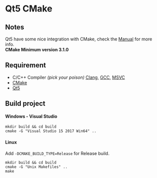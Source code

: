 # Qt5 CMake

## Notes
Qt5 have some nice integration with CMake, check the [Manual](https://doc.qt.io/qt-5/cmake-manual.html) for more info.\
**CMake Minimum version 3.1.0**


## Requirement
-  C/C++ Compiler _(pick your poison)_ [Clang](https://releases.llvm.org/download.html), [GCC](https://gcc.gnu.org/releases.html), [MSVC](https://visualstudio.microsoft.com/vs/)
- [CMake](https://cmake.org/download/)
- [Qt5](https://qt.io/download)


## Build project

#### Windows - Visual Studio
```console
mkdir build && cd build
cmake -G "Visual Studio 15 2017 Win64" ..
```
#### Linux
Add ```-DCMAKE_BUILD_TYPE=Release``` for Release build.
```console
mkdir build && cd build
cmake -G "Unix Makefiles" ..
make
```